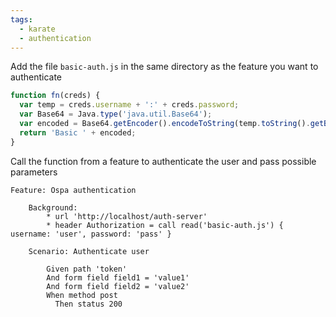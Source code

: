 ```yaml
---
tags:
  - karate
  - authentication
---
```

Add the file `basic-auth.js` in the same directory as the feature you want to authenticate
```javascript
function fn(creds) {
  var temp = creds.username + ':' + creds.password;
  var Base64 = Java.type('java.util.Base64');
  var encoded = Base64.getEncoder().encodeToString(temp.toString().getBytes());
  return 'Basic ' + encoded;
}
```

Call the function from a feature to authenticate the user and pass possible parameters

```gherkin
Feature: Ospa authentication

    Background:
        * url 'http://localhost/auth-server'
        * header Authorization = call read('basic-auth.js') { username: 'user', password: 'pass' }

    Scenario: Authenticate user

        Given path 'token'
        And form field field1 = 'value1'
        And form field field2 = 'value2'
        When method post
	 	  Then status 200
```